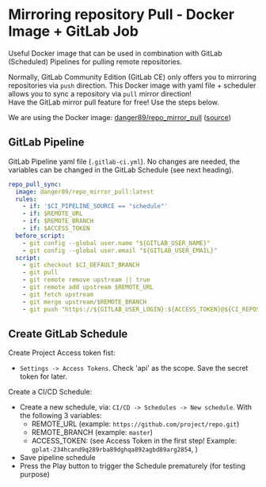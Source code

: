 # Mirroring repository Pull - Docker Image + GitLab Job

Useful Docker image that can be used in combination with GitLab (Scheduled) Pipelines for pulling remote repositories.

Normally, GitLab Community Edition (GitLab CE) only offers you to mirroring repositories via `push` direction. This Docker image with yaml file + scheduler allows you to sync a repository via `pull` mirror direction!  
Have the GitLab mirror pull feature for free! Use the steps below.

We are using the Docker image: [danger89/repo_mirror_pull](https://hub.docker.com/r/danger89/repo_mirror_pull) ([source](./Dockerfile))

## GitLab Pipeline

GitLab Pipeline yaml file (`.gitlab-ci.yml`). No changes are needed, the variables can be changed in the GitLab Schedule (see next heading).

```yml
repo_pull_sync:
  image: danger89/repo_mirror_pull:latest
  rules:
    - if: '$CI_PIPELINE_SOURCE == "schedule"'
    - if: $REMOTE_URL
    - if: $REMOTE_BRANCH
    - if: $ACCESS_TOKEN
  before_script:
    - git config --global user.name "${GITLAB_USER_NAME}"
    - git config --global user.email "${GITLAB_USER_EMAIL}"
  script:
    - git checkout $CI_DEFAULT_BRANCH
    - git pull
    - git remote remove upstream || true
    - git remote add upstream $REMOTE_URL
    - git fetch upstream
    - git merge upstream/$REMOTE_BRANCH
    - git push "https://${GITLAB_USER_LOGIN}:${ACCESS_TOKEN}@${CI_REPOSITORY_URL#*@}" "HEAD:${CI_DEFAULT_BRANCH}"
```

## Create GitLab Schedule

Create Project Access token fist:

* `Settings -> Access Tokens`. Check 'api' as the scope. Save the secret token for later.

Create a CI/CD Schedule:

* Create a new schedule, via: `CI/CD -> Schedules -> New schedule`. With the following 3 variables:
  * REMOTE_URL (example: `https://github.com/project/repo.git`)
  * REMOTE_BRANCH (example: `master`)
  * ACCESS_TOKEN: (see Access Token in the first step! Example: `gplat-234hcand9q289rba89dghqa892agbd89arg2854`, )
* Save pipeline schedule
* Press the Play button to trigger the Schedule prematurely (for testing purpose)
